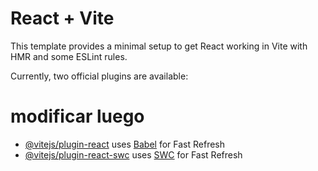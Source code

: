 # React + Vite

This template provides a minimal setup to get React working in Vite with HMR and some ESLint rules.

Currently, two official plugins are available:

# modificar luego

- [@vitejs/plugin-react](https://github.com/vitejs/vite-plugin-react/blob/main/packages/plugin-react/README.md) uses [Babel](https://babeljs.io/) for Fast Refresh
- [@vitejs/plugin-react-swc](https://github.com/vitejs/vite-plugin-react-swc) uses [SWC](https://swc.rs/) for Fast Refresh
